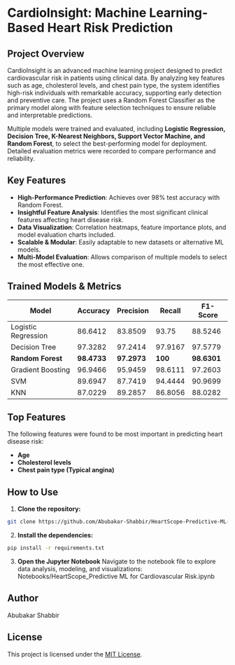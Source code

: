# CardioInsight: Machine Learning-Based Heart Risk Prediction

## Project Overview
CardioInsight is an advanced machine learning project designed to predict cardiovascular risk in patients using clinical data. By analyzing key features such as age, cholesterol levels, and chest pain type, the system identifies high-risk individuals with remarkable accuracy, supporting early detection and preventive care. The project uses a Random Forest Classifier as the primary model along with feature selection techniques to ensure reliable and interpretable predictions.  

Multiple models were trained and evaluated, including **Logistic Regression, Decision Tree, K-Nearest Neighbors, Support Vector Machine, and Random Forest**, to select the best-performing model for deployment. Detailed evaluation metrics were recorded to compare performance and reliability.

## Key Features
- **High-Performance Prediction**: Achieves over 98% test accuracy with Random Forest.  
- **Insightful Feature Analysis**: Identifies the most significant clinical features affecting heart disease risk.  
- **Data Visualization**: Correlation heatmaps, feature importance plots, and model evaluation charts included.  
- **Scalable & Modular**: Easily adaptable to new datasets or alternative ML models.  
- **Multi-Model Evaluation**: Allows comparison of multiple models to select the most effective one.  

## Trained Models & Metrics
| Model               | Accuracy | Precision | Recall  | F1-Score |
|----------------------|----------|-----------|---------|----------|
| Logistic Regression  | 86.6412  | 83.8509   | 93.75   | 88.5246  |
| Decision Tree        | 97.3282  | 97.2414   | 97.9167 | 97.5779  |
| **Random Forest**    | **98.4733** | **97.2973** | **100**   | **98.6301** |
| Gradient Boosting    | 96.9466  | 95.9459   | 98.6111 | 97.2603  |
| SVM                  | 89.6947  | 87.7419   | 94.4444 | 90.9699  |
| KNN                  | 87.0229  | 89.2857   | 86.8056 | 88.0282  |


## Top Features
The following features were found to be most important in predicting heart disease risk:  
- **Age**  
- **Cholesterol levels**  
- **Chest pain type (Typical angina)**  


## How to Use

1. **Clone the repository:**
```bash
git clone https://github.com/Abubakar-Shabbir/HeartScope-Predictive-ML-for-Cardiovascular-Risk.git
```

2. **Install the dependencies:**
```bash
pip install -r requirements.txt
```
3. **Open the Jupyter Notebook**
Navigate to the notebook file to explore data analysis, modeling, and visualizations:
Notebooks/HeartScope_Predictive ML for Cardiovascular Risk.ipynb

## Author

Abubakar Shabbir

## License
This project is licensed under the [MIT License](./LICENSE).
